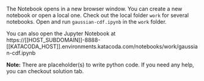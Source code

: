 The Notebook opens in a new browser window. You can create a new notebook or open a local one. Check out the local folder `work` for several notebooks. Open and run `gaussian-cdf.ipynb` in the `work` folder.

You can also open the Jupyter Notebook at https://[[HOST_SUBDOMAIN]]-8888-[[KATACODA_HOST]].environments.katacoda.com/notebooks/work/gaussian-cdf.ipynb

**Note:**
There are placeholder(s) to write python code. If you need any help, you can checkout solution tab.